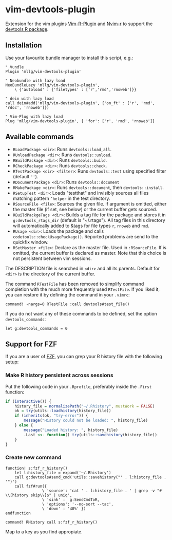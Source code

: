 # vim-devtools-plugin

Extension for the vim plugins [Vim-R-Plugin](https://github.com/jcfaria/Vim-R-plugin) and [Nvim-r](https://github.com/jalvesaq/Nvim-R) to support the [devtools R package](https://github.com/hadley/devtools).

## Installation
Use your favourite bundle manager to install this script, e.g.:
```vim
" Vundle
Plugin 'mllg/vim-devtools-plugin'

" Neobundle with lazy load
NeoBundleLazy 'mllg/vim-devtools-plugin',
    \ {'autoload' : {'filetypes' : ['r','rmd','rnoweb']}}

" dein with lazy load
call dein#add('mllg/vim-devtools-plugin', {'on_ft' : ['r', 'rmd', 'rdoc', 'rnoweb']})

" Vim-Plug with lazy load
Plug 'mllg/vim-devtools-plugin', { 'for': ['r', 'rmd', 'rnoweb']}
```

## Available commands

* `RLoadPackage <dir>`: Runs `devtools::load_all`.
* `RUnloadPackage <dir>`: Runs `devtools::unload`.
* `RBuildPackage <dir>`: Runs `devtools::build`.
* `RCheckPackage <dir>`: Runs `devtools::check`.
* `RTestPackage <dir> <filter>`: Runs `devtools::test` using specified filter (default `''`).
* `RDocumentPackage <dir>`: Runs `devtools::document`
* `RMakePackage <dir>`: Runs `devtools::document`, then `devtools::install`.
* `RSetupTest <dir>`: Loads "testthat" and invisibly sources all files matching pattern `^helper` in the test directory.
* `RSourceFile <file>`: Sources the given file. If argument <file> is omitted, either the master file (if set, see below) or the current buffer gets sourced.
* `RBuildPackgeTags <dir>`: Builds a tag file for the package and stores it in `g:devtools_rtags_dir` (default is "~/.rtags"). All tag files in this directory will automatically added to &tags for file types `r`, `rnoweb` and `rmd`.
* `RUsage <dir>`: Loads the package and calls `codetools::checkUsagePackage()`. Reported problems are send to the quickfix window.
* `RSetMaster <file>`: Declare <file> as the master file. Used in `:RSourceFile`. If <file> is omitted, the current buffer is declared as master.
  Note that this choice is not persistent between vim sessions.

The DESCRIPTION file is searched in `<dir>` and all its parents.
Default for `<dir>` is the directory of the current buffer.

The command `RTestFile` has been removed to simplify command completion with the much more frequently used `RTestFile`.
If you liked it, you can restore it by defining the command in your `.vimrc`:
```vim
command! -nargs=0 RTestFile :call devtools#test_file()
```

If you do not want any of these commands to be defined, set the option `devtools_commands`:
```vim
let g:devtools_commands = 0
```


## Support for FZF

If you are a user of [FZF](https://github.com/junegunn/fzf.vim), you can grep your R history file with the following setup:

### Make R history persistent across sessions

Put the following code in your `.Rprofile`, preferably inside the `.First` function:

```r
if (interactive()) {
    history_file = normalizePath("~/.Rhistory", mustWork = FALSE)
    ok = try(utils::loadhistory(history_file))
    if (inherits(ok, "try-error")) {
        message("History could not be loaded: ", history_file)
    } else {
        message("Loaded history: ", history_file)
        .Last <<- function() try(utils::savehistory(history_file))
    }
}
```

### Create new command
```vim
function! s:fzf_r_history()
    let l:history_file = expand('~/.Rhistory')
    call g:devtools#send_cmd('utils::savehistory("' . l:history_file . '")')
    call fzf#run({
                \ 'source': 'cat ' . l:history_file . ' | grep -v "# \\[history skip\\]$" | uniq',
                \ 'sink' :  g:SendCmdToR,
                \ 'options': '--no-sort --tac',
                \ 'down' : '40%' })
endfunction

command! RHistory call s:fzf_r_history()
```
Map to a key as you find appropiate.
